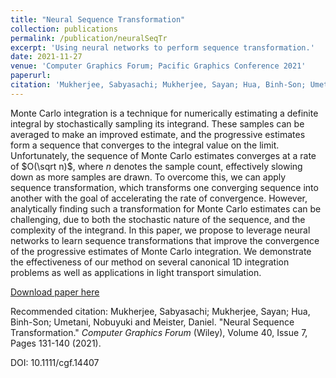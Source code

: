 ```yaml
---
title: "Neural Sequence Transformation"
collection: publications
permalink: /publication/neuralSeqTr
excerpt: 'Using neural networks to perform sequence transformation.'
date: 2021-11-27
venue: 'Computer Graphics Forum; Pacific Graphics Conference 2021'
paperurl: 
citation: 'Mukherjee, Sabyasachi; Mukherjee, Sayan; Hua, Binh-Son; Umetani, Nobuyuki and Meister, Daniel. "Neural Sequence Transformation." <i>Computer Graphics Forum</i> (Wiley), Volume 40, Issue 7, Pages 131-140 (2021).'
---
```

Monte Carlo integration is a technique for numerically estimating a definite integral by stochastically sampling its integrand.
These samples can be averaged to make an improved estimate, and the progressive estimates form a sequence that converges
to the integral value on the limit. Unfortunately, the sequence of Monte Carlo estimates converges at a rate of $O(\sqrt n)$, where
$n$ denotes the sample count, effectively slowing down as more samples are drawn. To overcome this, we can apply sequence
transformation, which transforms one converging sequence into another with the goal of accelerating the rate of convergence.
However, analytically finding such a transformation for Monte Carlo estimates can be challenging, due to both the stochastic
nature of the sequence, and the complexity of the integrand. In this paper, we propose to leverage neural networks to learn
sequence transformations that improve the convergence of the progressive estimates of Monte Carlo integration. We demonstrate
the effectiveness of our method on several canonical 1D integration problems as well as applications in light transport simulation.

[Download paper here](/files/neuralSeqTr.pdf)

Recommended citation: Mukherjee, Sabyasachi; Mukherjee, Sayan; Hua, Binh-Son; Umetani, Nobuyuki and Meister, Daniel. "Neural Sequence Transformation." <i>Computer Graphics Forum</i> (Wiley), Volume 40, Issue 7, Pages 131-140 (2021).

DOI: 10.1111/cgf.14407 